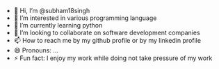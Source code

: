 - 👋 Hi, I’m @subham18singh
- 👀 I’m interested in various programming language
- 🌱 I’m currently learning python 
- 💞️ I’m looking to collaborate on software development companies 
- 📫 How to reach me by my github profile or by my linkedin profile 
- 😄 Pronouns: ...
- ⚡ Fun fact: I enjoy my work while doing not take pressure of my work 

<!---
subham18singh/subham18singh is a ✨ special ✨ repository because its `README.md` (this file) appears on your GitHub profile.
You can click the Preview link to take a look at your changes.
--->
